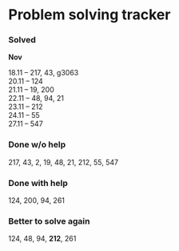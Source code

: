 # Problem solving tracker 

### Solved

**Nov**

18.11 – 217, 43, g3063   
20.11 – 124  
21.11 – 19, 200    
22.11 – 48, 94, 21  
23.11 – 212  
24.11 – 55  
27.11 – 547  

### Done w/o help
217, 43, 2, 19, 48, 21, 212, 55, 547

### Done with help
124, 200, 94, 261

### Better to solve again
124, 48, 94, **212**, 261
